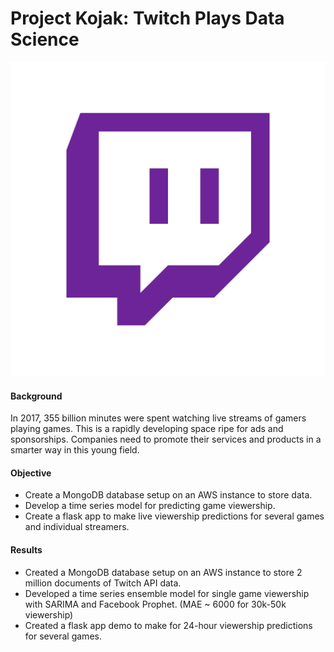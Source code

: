 # Project Kojak: Twitch Plays Data Science

![](twitch.png)

#### Background

In 2017, 355 billion minutes were spent watching live streams of gamers playing games. This is a rapidly developing space ripe for ads and sponsorships. Companies need to promote their services and products in a smarter way in this young field. 

#### Objective

* Create a MongoDB database setup on an AWS instance to store data.
* Develop a time series model for predicting game viewership.
* Create a flask app to make live viewership predictions for several games and individual streamers.

#### Results

* Created a MongoDB database setup on an AWS instance to store 2 million documents of Twitch API data.
* Developed a time series ensemble model for single game viewership with SARIMA and Facebook Prophet. (MAE ~ 6000 for 30k-50k viewership)
* Created a flask app demo to make for 24-hour viewership predictions for several games.
